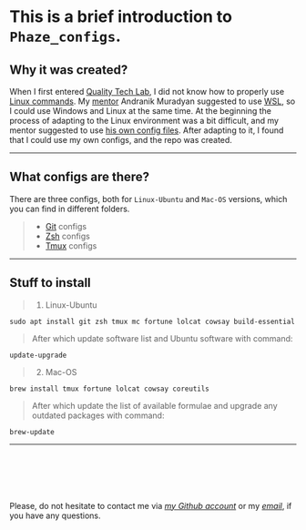 # __This is a brief introduction to `Phaze_configs`.__

## Why it was created?
When I first entered [Quality Tech Lab](https://www.qt-lab.com/), I did not know how to properly use [Linux commands](https://ubuntu.com/tutorials/command-line-for-beginners#5-moving-and-manipulating-files). My [mentor](https://github.com/amuradyan) Andranik Muradyan suggested to use [WSL](https://en.wikipedia.org/wiki/Windows_Subsystem_for_Linux), so I could use Windows and Linux at the same time. At the beginning the process of adapting to the Linux environment was a bit difficult, and my mentor suggested to use [his own config files](https://github.com/amuradyan/dotfiles). After adapting to it, I found that I could use my own configs, and the repo was created.

---

## What configs are there?
There are three configs, both for `Linux-Ubuntu` and `Mac-OS` versions, which you can find in different folders.

> * [Git](https://git-scm.com/) configs
> * [Zsh](https://en.wikipedia.org/wiki/Z_shell) configs
> * [Tmux](https://en.wikipedia.org/wiki/Tmux) configs

---

## Stuff to install
> 1) Linux-Ubuntu

    sudo apt install git zsh tmux mc fortune lolcat cowsay build-essential

> After which update software list and Ubuntu software with command:

    update-upgrade

> 2) Mac-OS

    brew install tmux fortune lolcat cowsay coreutils

> After which update the list of available formulae and upgrade any outdated packages with command:

    brew-update

---
\
\
\
\
\
Please, do not hesitate to contact me via _[my Github account](https://github.com/Chalyan)_ or my _[email](gorchalyan@gmail.com)_, if you have any questions.